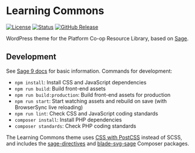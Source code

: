 # Learning Commons

[![License](https://badgen.net/badge/license/BSD-3-Clause/blue)](https://github.com/platform-coop-toolkit/learning-commons/blob/master/LICENSE.md) [![Status](https://badgen.net/github/status/platform-coop-toolkit/learning-commons)](https://circleci.com/gh/platform-coop-toolkit/learning-commons/tree/master) [![GitHub Release](https://badgen.net/github/release/platform-coop-toolkit/learning-commons)](https://github.com/platform-coop-toolkit/learning-commons/releases/latest)

WordPress theme for the Platform Co-op Resource Library, based on [Sage](https://roots.io/sage/).

## Development

See [Sage 9 docs](https://roots.io/sage/docs/) for basic information. Commands for development:

- `npm install`: Install CSS and JavaScript dependencies
- `npm run build`: Build front-end assets
- `npm run build:production`: Build front-end assets for production
- `npm run start`: Start watching assets and rebuild on save (with BrowserSync live reloading)
- `npm run lint`: Check CSS and JavaScript coding standards
- `composer install`: Install PHP dependencies
- `composer standards`: Check PHP coding standards

The Learning Commons theme uses [CSS with PostCSS](https://postcss.org/) instead of SCSS, and includes the [sage-directives](https://github.com/Log1x/sage-directives) and [blade-svg-sage](https://github.com/Log1x/blade-svg-sage) Composer packages.
